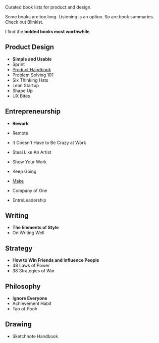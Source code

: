 Curated book lists for product and design.

Some books are too long. Listening is an option. So are book summaries. Check out Blinkist.

I find the **bolded books most worthwhile**.

## Product Design
- **Simple and Usable**
- Sprint
- [Product Handbook](https://www.productschool.com/product-management-book/)
- Problem Solving 101
- Six Thinking Hats
- Lean Startup
- Shape Up
- UX Bites

## Entrepreneurship
- **Rework**
- Remote
- It Doesn't Have to Be Crazy at Work

- Steal Like An Artist
- Show Your Work
- Keep Going
- [Make](https://makebook.io/)
- Company of One
- EntreLeadership

## Writing
- **The Elements of Style**
- On Writing Well

## Strategy
- **How to Win Friends and Influence People**
- 48 Laws of Power
- 38 Strategies of War

## Philosophy
- **Ignore Everyone**
- Achievement Habit
- Tao of Pooh

## Drawing
- Sketchnote Handbook